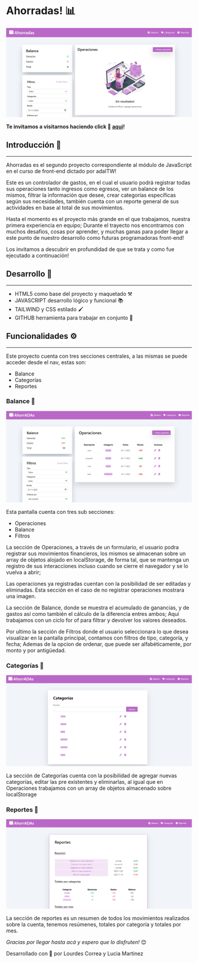 # Ahorradas! 📊

![alt text](assets/imagenreadme.PNG)


**Te invitamos a visitarnos haciendo click 🔗 [aqui](https://lourdescorrea.github.io/Tp-Ahorradas/)!**

## Introducción 📌
***

Ahorradas es el segundo proyecto correspondiente al módulo de JavaScript en el curso de front-end dictado por adaITW! 

Este es un controlador de gastos, en el cual el usuario podrá registrar todas sus operaciones tanto ingresos como egresos, ver un balance de los mismos, filtrar la información que desee, crear categorías específicas según sus necesidades, también cuenta con un reporte general de sus actividades en base al total de sus movimientos. 

Hasta el momento es el proyecto más grande en el que trabajamos, nuestra primera experiencia en equipo; Durante el trayecto nos encontramos con muchos desafíos, cosas por aprender, y muchas ganas para poder llegar a este punto de nuestro desarrollo como futuras programadoras front-end!

Los invitamos a descubrir en profundidad de que se trata y como fue ejecutado a continuación!

## Desarrollo 📌
***

- HTML5 como base del proyecto y maquetado ⚒️
- JAVASCRIPT desarrollo lógico y funcional 📚
- TAILWIND y CSS estilado  🖌️
- GITHUB herramienta para trabajar en conjunto 📂	

## Funcionalidades ⚙️
***

Este proyecto cuenta con tres secciones centrales, a las mismas se puede acceder desde el nav, estas son:

- Balance
- Categorías 
- Reportes

### Balance 📌

![alt text](assets/balancereadme.PNG)

Esta pantalla cuenta con tres sub secciones:

- Operaciones
- Balance
- Filtros

La sección de Operaciones, a través de un formulario, el usuario podra registrar sus movimientos financieros, los mismos se almacenan sobre un array de objetos alojado en localStorage, de forma tal, que se mantenga un registro de sus interacciones incluso cuando se cierre el navegador y se lo vuelva a abrir; 

Las operaciones ya registradas cuentan con la posibilidad de ser editadas y eliminadas. Esta sección en el caso de no registrar operaciones mostrara una imagen. 

La sección de Balance, donde se muestra el acumulado de ganancias, y de gastos así como también el cálculo de la diferencia entres ambos; Aquí trabajamos con un ciclo for of para filtrar y devolver los valores deseados. 

Por ultimo la sección de Filtros donde el usuario seleccionara lo que desea visualizar en la pantalla principal, contamos con filtros de tipo, categoría, y fecha; Ademas de la opcion de ordenar, que puede ser alfabéticamente, por monto y por antigüedad.

 
### Categorías 📌

![alt text](assets/categoriesreadme.PNG)

La sección de Categorías cuenta con la posibilidad de agregar nuevas categorías, editar las pre existentes y eliminarlas, al igual que en Operaciones trabajamos con un array de objetos almacenado sobre localStorage

### Reportes 📌

![alt text](assets/reportesreadme.PNG)

La sección de reportes es un resumen de todos los movimientos realizados sobre la cuenta, tenemos resúmenes, totales por categoría y totales por mes.


*Gracias por llegar hasta acá y espero que lo disfruten!* 😊

Desarrollado con 💜 por Lourdes Correa y Lucia Martinez 
